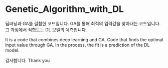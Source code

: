 # Genetic_Algorithm_with_DL

딥러닝과 GA를 결합한 코드입니다.
GA를 통해 최적의 입력값을 찾아내는 코드입니다. 그 과정에서 적합도는 DL 모델의 예측입니다.

It is a code that combines deep learning and GA.
Code that finds the optimal input value through GA. In the process, the fit is a prediction of the DL model.

감사합니다.
Thank you
